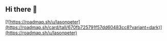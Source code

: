 ## Hi there 👋

[![https://roadmap.sh/u/lasonpeter](https://roadmap.sh/card/tall/670fb725791f57dd60483cc8?variant=dark)](https://roadmap.sh/u/lasonpeter)
